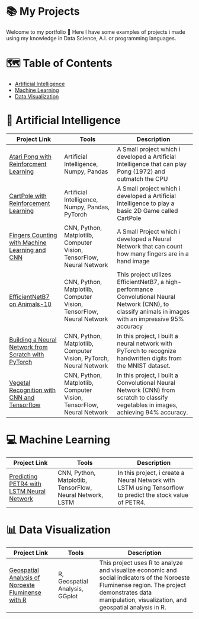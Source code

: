 # 📚 My Projects
Welcome to my portfolio 👋 Here I have some examples of projects i made using my knowledge in Data Science, A.I. or programming languages.

# 🗺️ Table of Contents
* [Artificial Intelligence](https://github.com/sdavibl/Projects-Guide/edit/main/README.md#artificial-intelligence)
* [Machine Learning](https://github.com/sdavibl/Projects-Guide/edit/main/README.md#-machine-learning)
* [Data Visualization](https://github.com/sdavibl/Projects-Guide/edit/main/README.md#-data-visualization)

# 🤖 Artificial Intelligence

| Project Link | Tools | Description |
| --- | --- | --- |
| [Atari Pong with Reinforcment Learning](https://github.com/sdavibl/Rede-Neural-Atari) | Artificial Intelligence, Numpy, Pandas | A Small project which i developed a Artificial Intelligence that can play Pong (1972) and outmatch the CPU |
| [CartPole with Reinforcement Learning](https://github.com/sdavibl/Reinforcement-Learning-CartPole/tree/main) | Artificial Intelligence, Numpy, Pandas, PyTorch | A Small project which i developed a Artificial Intelligence to play a basic 2D Game called CartPole |
| [Fingers Counting with Machine Learning and CNN](https://github.com/sdavibl/Reconhecimento-M-o-CNN) | CNN, Python, Matplotlib, Computer Vision, TensorFlow, Neural Network | A Small Project which i developed a Neural Network that can count how many fingers are in a hand image |
| [EfficientNetB7 on Animals-10](https://github.com/sdavibl/EfficientNetB7-on-Animals10) | CNN, Python, Matplotlib, Computer Vision, TensorFlow, Neural Network | This project utilizes EfficientNetB7, a high-performance Convolutional Neural Network (CNN), to classify animals in images with an impressive 95% accuracy |
| [Building a Neural Network from Scratch with PyTorch](https://github.com/sdavibl/Pytorch-MNIST) | CNN, Python, Matplotlib, Computer Vision, PyTorch, Neural Network | In this project, I built a neural network with PyTorch to recognize handwritten digits from the MNIST dataset. |
| [Vegetal Recognition with CNN and Tensorflow](https://github.com/sdavibl/Vegetable-Recognition) | CNN, Python, Matplotlib, Computer Vision, TensorFlow, Neural Network |In this project, I built a Convolutional Neural Network (CNN) from scratch to classify vegetables in images, achieving 94% accuracy. |


# 💻 Machine Learning
| Project Link | Tools | Description |
| --- | --- | --- |
| [Predicting PETR4 with LSTM Neural Network](https://github.com/sdavibl/PETR4-and-LSTM) | CNN, Python, Matplotlib, TensorFlow, Neural Network, LSTM | In this project, i create a Neural Network with LSTM using Tensorflow to predict the stock value of PETR4. |

# 📊 Data Visualization
| Project Link | Tools | Description |
| --- | --- | --- |
| [Geospatial Analysis of Noroeste Fluminense with R](https://github.com/sdavibl/Noroeste-Fluminense-com-R/tree/main) | R, Geospatial Analysis, GGplot | This project uses R to analyze and visualize economic and social indicators of the Noroeste Fluminense region. The project demonstrates data manipulation, visualization, and geospatial analysis in R. |


